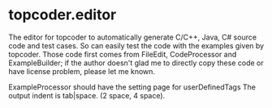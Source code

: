 topcoder.editor
===============

The editor for topcoder to automatically generate C/C++, Java, C# source code and test cases.
So can easily test the code with the examples given by topcoder.
Those code first comes from FileEdit, CodeProcessor and ExampleBuilder; if the author doesn't glad me to directly copy these code or have license problem, please let me known.


ExampleProcessor should have the setting page for
userDefinedTags
The output indent is tab|space. (2 space, 4 space).